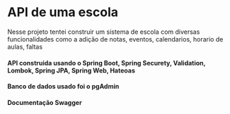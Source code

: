 # API de uma escola

Nesse projeto tentei construir um sistema de escola com diversas funcionalidades como a adição de notas, eventos, calendarios, horario de aulas, faltas

#### API construida usando o Spring Boot, Spring Securety, Validation, Lombok, Spring JPA, Spring Web, Hateoas
#### Banco de dados usado foi o pgAdmin
#### Documentação Swagger
